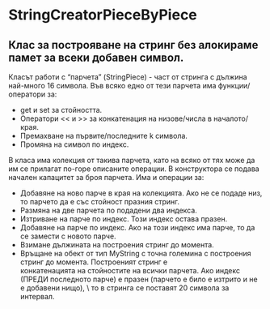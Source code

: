 # StringCreatorPieceByPiece


## Клас за построяване на стринг без алокираме памет за всеки добавен символ.


Класът работи с “парчета” (StringPiеce) - част от стринга с дължина най-много 16 символа.
Във всяко едно от тези парчета има функции/оператори за:
- get и set за стойността.
- Оператори << и >> за конкатенация на низове/числа в началото/края.
- Премахване на първите/последните k символа.
- Промяна на символ по индекс.

В класа има колекция от такива парчета, като на всяко от тях може да им се прилагат по-горе описаните операции. В конструктора се подава начален капацитет за броя парчета. Има и операции за:
- Добавяне на ново парче в края на колекцията. Ако не се подаде низ, то парчето да е със стойност празния стринг.
- Размяна на две парчета по подадени два индекса.
- Изтриване на парче по индекс. Този индекс остава празен.
- Добавяне на парче по индекс. Ако на този индекс има парче, то да се замести с новото парче.
- Взимане дължината на построения стринг до момента.
- Връщане на обект от тип MyString с точна големина с построения стринг до момента. Построеният стринг е \
конкатенацията на стойностите на всички парчета. Ако индекс (ПРЕДИ последното парче) е празен  (парчето е било е изтрито и не е добавени нищо), \ 
то в стринга се поставят 20 символа за интервал.
